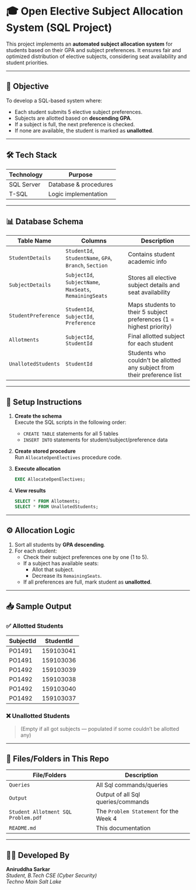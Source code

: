 
# 🎓 Open Elective Subject Allocation System (SQL Project)

This project implements an **automated subject allocation system** for students based on their GPA and subject preferences. It ensures fair and optimized distribution of elective subjects, considering seat availability and student priorities.

---

## 📌 Objective

To develop a SQL-based system where:
- Each student submits 5 elective subject preferences.
- Subjects are allotted based on **descending GPA**.
- If a subject is full, the next preference is checked.
- If none are available, the student is marked as **unallotted**.

---

## 🛠️ Tech Stack

| Technology | Purpose               |
|------------|------------------------|
| SQL Server | Database & procedures |
| T-SQL      | Logic implementation   |

---

## 📊 Database Schema

| Table Name         | Columns                                     | Description                                                                 |
|--------------------|---------------------------------------------|-----------------------------------------------------------------------------|
| `StudentDetails`   | `StudentId`, `StudentName`, `GPA`, `Branch`, `Section` | Contains student academic info                                              |
| `SubjectDetails`   | `SubjectId`, `SubjectName`, `MaxSeats`, `RemainingSeats` | Stores all elective subject details and seat availability                   |
| `StudentPreference`| `StudentId`, `SubjectId`, `Preference`      | Maps students to their 5 subject preferences (1 = highest priority)         |
| `Allotments`       | `SubjectId`, `StudentId`                    | Final allotted subject for each student                                     |
| `UnallotedStudents`| `StudentId`                                 | Students who couldn't be allotted any subject from their preference list    |

---

## 🚀 Setup Instructions

1. **Create the schema**  
   Execute the SQL scripts in the following order:
   - `CREATE TABLE` statements for all 5 tables
   - `INSERT INTO` statements for student/subject/preference data

2. **Create stored procedure**  
   Run `AllocateOpenElectives` procedure code.

3. **Execute allocation**  
   ```sql
   EXEC AllocateOpenElectives;
   ```

4. **View results**
   ```sql
   SELECT * FROM Allotments;
   SELECT * FROM UnallotedStudents;
   ```

---

## ⚙️ Allocation Logic

1. Sort all students by **GPA descending**.
2. For each student:
   - Check their subject preferences one by one (1 to 5).
   - If a subject has available seats:
     - Allot that subject.
     - Decrease its `RemainingSeats`.
   - If all preferences are full, mark student as **unallotted**.

---

## 📥 Sample Output

### ✅ Allotted Students

| SubjectId | StudentId   |
|-----------|-------------|
| PO1491    | 159103041   |
| PO1491    | 159103036   |
| PO1492    | 159103039   |
| PO1492    | 159103038   |
| PO1492    | 159103040   |
| PO1492    | 159103037   |

### ❌ Unallotted Students

> (Empty if all got subjects — populated if some couldn’t be allotted any)

---

## 📁 Files/Folders in This Repo

| File/Folders                           | Description                                 |
|----------------------------------------|---------------------------------------------|
| `Queries`                              | All Sql commands/queries                    |
| `Output`                               | Output of all Sql queries/commands          |
| `Student Allotment SQL Problem.pdf`    | The `Problem Statement` for the Week 4      |
| `README.md`                            | This documentation                          |

---

## 👨‍💻 Developed By

**Aniruddha Sarkar**  
_Student, B.Tech CSE (Cyber Security)_  
_Techno Main Salt Lake_
